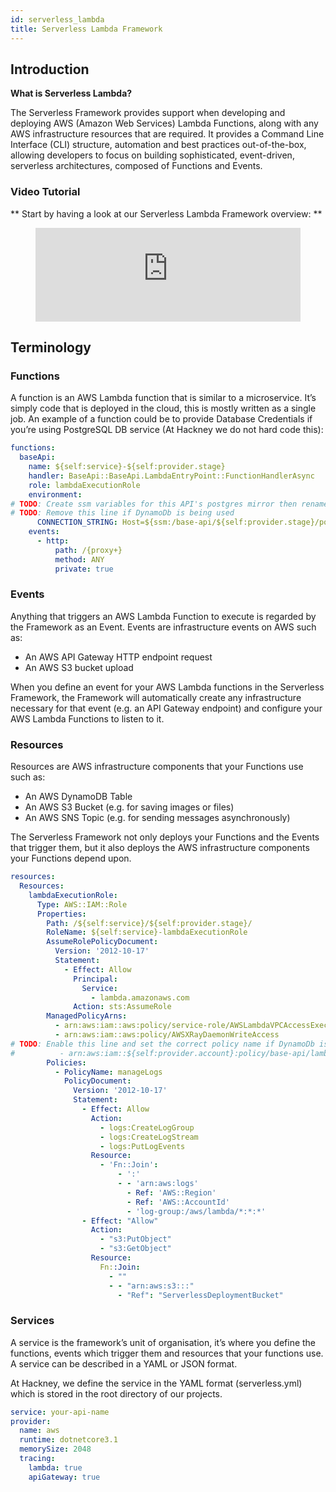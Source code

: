 ```yaml
---
id: serverless_lambda
title: Serverless Lambda Framework
---
```

## Introduction

**What is Serverless Lambda?**

The Serverless Framework provides support when developing and deploying AWS (Amazon Web Services) Lambda Functions, along with any AWS infrastructure resources that are required. It provides a Command Line Interface (CLI) structure, automation and best practices out-of-the-box,  allowing developers to focus on building sophisticated, event-driven, serverless architectures, composed of Functions and Events.

### Video Tutorial

** Start by having a look at our Serverless Lambda Framework overview: **

<figure class="video-container">
  <iframe width="100%" src="https://www.youtube.com/embed/EnID_C4yB_Y" title="YouTube video player" frameborder="0" allow="accelerometer; autoplay; clipboard-write; encrypted-media; gyroscope; picture-in-picture" allowfullscreen></iframe>
</figure>

## Terminology

### Functions

A function is an AWS Lambda function that is similar to a microservice. It’s simply code that is deployed in the cloud, this is mostly written as a single job. An example of a function could be to provide Database Credentials if you’re using PostgreSQL DB service (At Hackney we do not hard code this):

```yaml title="serverless.yml" {9}
functions:
  baseApi:
    name: ${self:service}-${self:provider.stage}
    handler: BaseApi::BaseApi.LambdaEntryPoint::FunctionHandlerAsync
    role: lambdaExecutionRole
    environment:
# TODO: Create ssm variables for this API's postgres mirror then rename base-api below to match api name
# TODO: Remove this line if DynamoDb is being used
      CONNECTION_STRING: Host=${ssm:/base-api/${self:provider.stage}/postgres-hostname};Port=${ssm:/base-api/${self:provider.stage}/postgres-port};Database=base-api-mirror;Username=${ssm:/base-api/${self:provider.stage}/postgres-username};Password=${ssm:/base-api/${self:provider.stage}/postgres-password}
    events:
      - http:
          path: /{proxy+}
          method: ANY
          private: true
```
### Events

Anything that triggers an AWS Lambda Function to execute is regarded by the Framework as an Event. Events are infrastructure events on AWS such as:
- An AWS API Gateway HTTP endpoint request
- An AWS S3 bucket upload

When you define an event for your AWS Lambda functions in the Serverless Framework, the Framework will automatically create any infrastructure necessary for that event (e.g. an API Gateway endpoint) and configure your AWS Lambda Functions to listen to it.

### Resources

Resources are AWS infrastructure components that your Functions use such as:
- An AWS DynamoDB Table
- An AWS S3 Bucket (e.g. for saving images or files)
- An AWS SNS Topic (e.g. for sending messages asynchronously)

The Serverless Framework not only deploys your Functions and the Events that trigger them, but it also deploys the AWS infrastructure components your Functions depend upon.

```yaml title="serverless.yml"
resources:
  Resources:
    lambdaExecutionRole:
      Type: AWS::IAM::Role
      Properties:
        Path: /${self:service}/${self:provider.stage}/
        RoleName: ${self:service}-lambdaExecutionRole
        AssumeRolePolicyDocument:
          Version: '2012-10-17'
          Statement:
            - Effect: Allow
              Principal:
                Service:
                  - lambda.amazonaws.com
              Action: sts:AssumeRole
        ManagedPolicyArns:
          - arn:aws:iam::aws:policy/service-role/AWSLambdaVPCAccessExecutionRole
          - arn:aws:iam::aws:policy/AWSXRayDaemonWriteAccess
# TODO: Enable this line and set the correct policy name if DynamoDb is in use
#          - arn:aws:iam::${self:provider.account}:policy/base-api/lambda-dynamodb-base-api
        Policies:
          - PolicyName: manageLogs
            PolicyDocument:
              Version: '2012-10-17'
              Statement:
                - Effect: Allow
                  Action:
                    - logs:CreateLogGroup
                    - logs:CreateLogStream
                    - logs:PutLogEvents
                  Resource:
                    - 'Fn::Join':
                        - ':'
                        - - 'arn:aws:logs'
                          - Ref: 'AWS::Region'
                          - Ref: 'AWS::AccountId'
                          - 'log-group:/aws/lambda/*:*:*'
                - Effect: "Allow"
                  Action:
                    - "s3:PutObject"
                    - "s3:GetObject"
                  Resource:
                    Fn::Join:
                      - ""
                      - - "arn:aws:s3:::"
                        - "Ref": "ServerlessDeploymentBucket"
```

### Services

A service is the framework’s unit of organisation, it’s where you define the functions, events which trigger them and resources that your functions use. A service can be described in a YAML or JSON format. 

At Hackney, we define the service in the YAML format (serverless.yml) which is stored in the root directory of our projects.

```yaml title="serverless.yml"
service: your-api-name
provider:
  name: aws
  runtime: dotnetcore3.1
  memorySize: 2048
  tracing:
    lambda: true
    apiGateway: true
```
